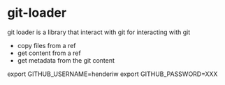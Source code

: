 # git-loader

git loader is a library that interact with git for interacting with git
- copy files from a ref
- get content from a ref
- get metadata from the git content

export GITHUB_USERNAME=henderiw
export GITHUB_PASSWORD=XXX